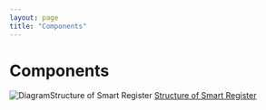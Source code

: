 ```yaml
---
layout: page
title: "Components"
---
```


# Components

![][smart_register_structure_diagram]
[Structure of Smart Register][1]


[1]: {{root_url}}/images/custom/dristhi_app/smart_register_structure.png
[smart_register_structure_diagram]: {{root_url}}/images/custom/dristhi_app/smart_register_structure.png "DiagramStructure of Smart Register"